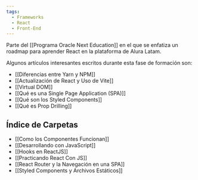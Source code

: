 ```yaml
---
tags:
  - Frameworks
  - React
  - Front-End
---
```

Parte del [[Programa Oracle Next Education]] en el que se enfatiza un roadmap para aprender React en la plataforma de Alura Latam.

Algunos artículos interesantes escritos durante esta fase de formación son:

- [[Diferencias entre Yarn y NPM]]
- [[Actualización de React y Uso de Vite]]
- [[Virtual DOM]]
- [[Qué es una Single Page Application (SPA)]]
- [[Qué son los Styled Components]]
- [[Qué es Prop Drilling]]

## Índice de Carpetas
- [[Como los Componentes Funcionan]]
- [[Desarrollando con JavaScript]]
- [[Hooks en ReactJS]]
- [[Practicando React Con JS]]
- [[React Router y la Navegación en una SPA]]
- [[Styled Components y Archivos Estáticos]]
